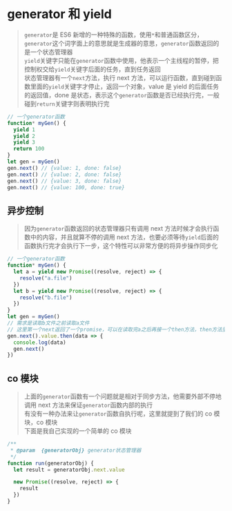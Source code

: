 # generator 和 yield

> `generator`是 ES6 新增的一种特殊的函数，使用`*`和普通函数区分，`generator`这个词字面上的意思就是生成器的意思，`generator`函数返回的是一个状态管理器  
> `yield`关键字只能在`generator`函数中使用，他表示一个主线程的暂停，把控制权交给`yield`关键字后面的任务，直到任务返回  
> 状态管理器有一个`next`方法，执行 next 方法，可以运行函数，直到碰到函数里面的`yield`关键字才停止，返回一个对象，value 是 yield 的后面任务的返回值，done 是状态，表示这个`generator`函数是否已经执行完，一般碰到`return`关键字则表明执行完

```javascript
// 一个generator函数
function* myGen() {
  yield 1
  yield 2
  yield 3
  return 100
}
let gen = myGen()
gen.next() // {value: 1, done: false}
gen.next() // {value: 2, done: false}
gen.next() // {value: 3, done: false}
gen.next() // {value: 100, done: true}
```

## 异步控制

> 因为`generator`函数返回的状态管理器只有调用 next 方法时候才会执行函数中的内容，并且就算不停的调用 next 方法，也要必须等待`yield`后面的函数执行完才会执行下一步，这个特性可以非常方便的将异步操作同步化

```javascript
// 一个generator函数
function* myGen() {
  let a = yield new Promise((resolve, reject) => {
    resolve("a.file")
  })
  let b = yield new Promise((resolve, reject) => {
    resolve("b.file")
  })
}
let gen = myGen()
// 需求是读取b文件之前读取a文件
// 这里第一个next返回了一个promise，可以在读取完a之后再接一个then方法，then方法里面调用下一个next来读取b
gen.next().value.then(data => {
  console.log(data)
  gen.next()
})
```

## co 模块

> 上面的`generator`函数有一个问题就是相对于同步方法，他需要外部不停地调用 next 方法来保证`generator`函数内部的执行  
> 有没有一种办法来让`generator`函数自执行呢，这里就提到了我们的 co 模块，co 模块  
> 下面是我自己实现的一个简单的 co 模块

```javascript
/**
 * @param  {generatorObj} generator状态管理器
 */
function run(generatorObj) {
  let result = generatorObj.next.value

  new Promise((resolve, reject) => {
    result
  })
}
```
